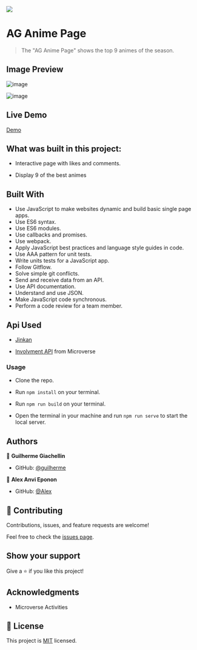 ![](https://img.shields.io/badge/Microverse-blueviolet)

# AG Anime Page 

> The "AG Anime Page" shows the top 9 animes of the season.

## Image Preview

![image](https://user-images.githubusercontent.com/81584449/128546902-26272569-af74-4903-bbd2-c6fafb2ed8b0.png)

![image](https://user-images.githubusercontent.com/81584449/128547023-71913220-8e56-4fd1-94bb-8f0f47c953f3.png)

##  Live Demo
[Demo](https://guilhermegiachellin.github.io/Leaderboard/)

## What was built in this project:

- Interactive page with likes and comments.

- Display 9 of the best animes 

## Built With

- Use JavaScript to make websites dynamic and build basic single page apps.
- Use ES6 syntax.
- Use ES6 modules.
- Use callbacks and promises.
- Use webpack.
- Apply JavaScript best practices and language style guides in code.
- Use AAA pattern for unit tests.
- Write units tests for a JavaScript app.
- Follow Gitflow.
- Solve simple git conflicts.
- Send and receive data from an API.
- Use API documentation.
- Understand and use JSON.
- Make JavaScript code synchronous.
- Perform a code review for a team member.

## Api Used

- [Jinkan](https://jikan.moe/)

- [Involvment API](https://www.notion.so/Involvement-API-869e60b5ad104603aa6db59e08150270) from Microverse

### Usage

- Clone the repo.

- Run `npm install` on your terminal.

- Run `npm run build` on your terminal.

- Open the terminal in your machine and run `npm run serve` to start the local server.

## Authors

👤 **Guilherme Giachellin**

- GitHub: [@guilherme](https://github.com/GuilhermeGiachellin)

👤 **Alex Anvi Eponon**

- GitHub: [@Alex](https://github.com/Anvi98)

## 🤝 Contributing

Contributions, issues, and feature requests are welcome!

Feel free to check the [issues page](https://github.com/GuilhermeGiachellin/Anime-Capstone/issues).


## Show your support

Give a ⭐️ if you like this project!


## Acknowledgments

- Microverse Activities


## 📝 License

This project is [MIT](https://github.com/GuilhermeGiachellin/Anime-Capstone/blob/dev/LICENSE) licensed.
